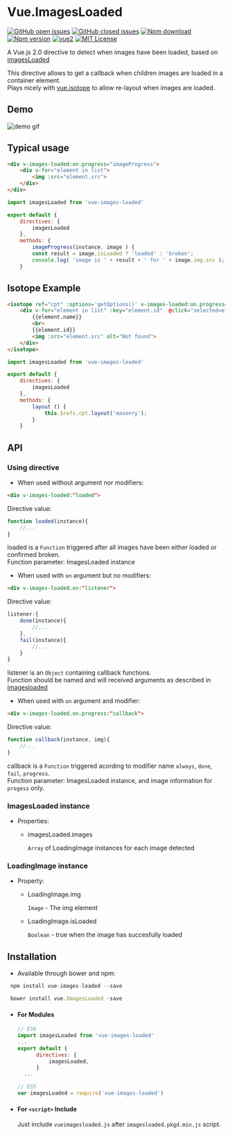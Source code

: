 # Vue.ImagesLoaded

[![GitHub open issues](https://img.shields.io/github/issues/David-Desmaisons/Vue.ImagesLoaded.svg?maxAge=2592000)](https://github.com/David-Desmaisons/Vue.ImagesLoaded/issues?q=is%3Aopen+is%3Aissue)
[![GitHub closed issues](https://img.shields.io/github/issues-closed/David-Desmaisons/Vue.ImagesLoaded.svg?maxAge=2592000)](https://github.com/David-Desmaisons/Vue.ImagesLoaded/issues?q=is%3Aissue+is%3Aclosed)
[![Npm download](https://img.shields.io/npm/dt/vue-images-loaded.svg?maxAge=2592000)](https://www.npmjs.com/package/vue-images-loaded)
[![Npm version](https://img.shields.io/npm/v/vue-images-loaded.svg?maxAge=2592000)](https://www.npmjs.com/package/vue-images-loaded)
[![vue2](https://img.shields.io/badge/vue-2.x-brightgreen.svg)](https://vuejs.org/)
[![MIT License](https://img.shields.io/github/license/David-Desmaisons/Vue.ImagesLoaded.svg)](https://github.com/David-Desmaisons/Vue.ImagesLoaded/blob/master/LICENSE)

A Vue.js 2.0 directive to detect when images have been loaded, based on [imagesLoaded](http://imagesloaded.desandro.com/)

This directive allows to get a callback when children images are loaded in a container element.<br>
Plays nicely with [vue.isotope](https://github.com/David-Desmaisons/Vue.Isotope) to allow re-layout when images are loaded.

## Demo

![demo gif](vueimagesloaded.gif)


## Typical usage
```HTML
<div v-images-loaded:on.progress="imageProgress">
	<div v-for="element in list">
		<img :src="element.src">
	</div>
</div>
```

```javascript
import imagesLoaded from 'vue-images-loaded'

export default {
    directives: {
        imagesLoaded
    },
    methods: {
        imageProgress(instance, image ) {
        const result = image.isLoaded ? 'loaded' : 'broken';
        console.log( 'image is ' + result + ' for ' + image.img.src );
    }
```

## Isotope Example
```HTML
<isotope ref="cpt" :options='getOptions()' v-images-loaded:on.progress="layout" :list="list">
    <div v-for="element in list" :key="element.id"  @click="selected=element">
        {{element.name}}
        <br>
        {{element.id}}
        <img :src="element.src" alt="Not found">
    </div>
</isotope>
```

```javascript
import imagesLoaded from 'vue-images-loaded'

export default {
    directives: {
        imagesLoaded
    },
    methods: {
        layout () {
            this.$refs.cpt.layout('masonry');
        }     
    }
```

## API

### Using directive
- When used without argument nor modifiers:
```HTML
<div v-images-loaded:"loaded">
```
Directive value:<br>
```javascript
function loaded(instance){
    //...
}
```
loaded is a `Function` triggered after all images have been either loaded or confirmed broken.<br>
Function parameter: ImagesLoaded instance

- When used with `on` argument but no modifiers:
```HTML
<div v-images-loaded.on:"listener">
```
Directive value:<br>
```javascript
listener:{
    done(instance){
        //...
    },
    fail(instance){
        //...
    }
}
```
listener is an `Object` containing callback functions.<br>
Function should be named and will received arguments as described in [Imagesloaded](http://imagesloaded.desandro.com/) 

- When used with `on` argument and modifier:
```HTML
<div v-images-loaded.on.progress:"callback">
```
Directive value:<br>
```javascript
function callback(instance, img){
    //...
}
```
callback is a `Function` triggered acording to modifier name `always`, `done`, `fail`, `progress`.<br>
Function parameter: ImagesLoaded instance, and image information for `progess` only.

### ImagesLoaded instance

- Properties:
    - imagesLoaded.images<br>

        `Array` of LoadingImage instances for each image detected<br>

### LoadingImage instance

- Property:
    - LoadingImage.img

        `Image` - The img element

    - LoadingImage.isLoaded

        `Boolean` - true when the image has succesfully loaded


## Installation
- Available through bower and npm:
``` js
 npm install vue-images-loaded --save
```
``` js
 bower install vue.ImagesLoaded -save
```

- #### For Modules

  ``` js
  // ES6
  import imagesLoaded from 'vue-images-loaded'
  ...
  export default {
        directives: {
            imagesLoaded,
        }
    ...
  
  // ES5
  var imagesLoaded = require('vue-images-loaded')
  ```

- #### For `<script>` Include

  Just include `vueimagesloaded.js` after `imagesloaded.pkgd.min.js` script.<br>

